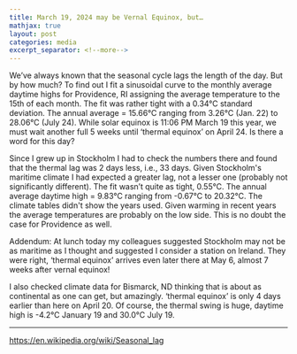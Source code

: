 ```yaml
---
title: March 19, 2024 may be Vernal Equinox, but…
mathjax: true
layout: post
categories: media
excerpt_separator: <!--more-->
---
```


We’ve always known that the seasonal cycle lags the length of the day. But by how much? To find out I fit a sinusoidal curve to the monthly average daytime highs for Providence, RI  assigning the average temperature to the 15th of each month. The fit was rather tight with a 0.34°C standard deviation. The annual average = 15.66°C ranging from 3.26°C (Jan. 22) to 28.06°C (July 24). While solar equinox is 11:06 PM March 19 this year, we must wait another full 5 weeks until ‘thermal equinox’ on April 24. Is there a word for this day?
<!--more-->

Since I grew up in Stockholm I had to check the numbers there and found that the thermal lag was 2 days less, i.e., 33 days. Given Stockholm's maritime climate I had expected a greater lag, not a lesser one (probably not significantly different). The fit wasn’t quite as tight, 0.55°C. The annual average daytime high = 9.83°C ranging from -0.67°C to 20.32°C. The climate tables didn't show the years used. Given warming in recent years the average temperatures are probably on the low side. This is no doubt the case for Providence as well. 

Addendum: At lunch today my colleagues suggested Stockholm may not be as maritime as I thought and suggested I consider a station on Ireland. They were right, ‘thermal equinox’ arrives even later there at May 6, almost 7 weeks after vernal equinox! 

I also checked climate data for Bismarck, ND thinking that is about as continental as one can get, but amazingly. ‘thermal equinox’ is only 4 days earlier than here on April 20. Of course, the thermal swing is huge, daytime high is -4.2°C January 19 and 30.0°C July 19. 

- - - - -
https://en.wikipedia.org/wiki/Seasonal_lag
